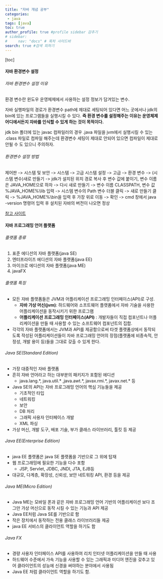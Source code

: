 ```yaml
---
title: "자바 개념 공부"
categories:
 - java
tags: [java] 
toc: true
author_profile: true #profile sidebar 감추기
# sidebar:
#     nav: "docs" # 목차 사이드바
search: true #검색 피하기
---
```




[toc]



#### 자바 환경변수 설정

###### 자바 환경변수 설정 이유

환경 변수란 윈도우 운영체제에서 사용하는 설정 정보가 담겨있는 변수.

자바 실행파일의 경로가 환경변수 path에 제대로 세팅되어 있다면 어느 곳에서나 jdk의 bin에 있는 프로그램들을 실행시킬 수 있다. **즉 환경 변수를 설정해주는 이유는 운영체제 어디에서든지 자바를 인식할 수 있게 하는 것이 목적이다.**

jdk bin 폴더에 있는 javac 컴파일러의 경우 .java 파일을 jvm에서 실행시킬 수 있는 .class 파일로 컴파일 해주는데 환경변수 세팅이 제대로 안되어 있으면 컴파일이 제대로 안될 수 도 있으니 주의하자.



###### 환경변수 설정 방법

제어판 -> 시스템 및 보안 -> 시스템 -> 고급 시스템 설정 -> 고급 -> 환경 변수 -> (시스템 변수)새로 만들기 -> jdk가 설치된 위치 경로 복사 후 변수 값에 붙이기, 변수 이름은 JAVA_HOME으로 하자 -> 다시 새로 만들기 -> 변수 이름 CLASSPATH, 변수 값 %JAVA_HOME%\lib 입력 -> 시스템 변수의 Path 변수 더블 클릭 -> 새로 만들기 클릭 -> %JAVA_HOME%\bin을 입력 후 가장 위로 이동 -> 확인 -> cmd 창에서 java -version 명령어 입력 후 설치된 자바의 버전이 나오면 정상



<a href="https://coding-factory.tistory.com/838">참고 사이트</a>





#### 자바 프로그래밍 언어 플랫폼

###### 플랫폼 종류

1. 표준 에디션의 자바 플랫폼(java SE)
2. 엔터프라이즈 에디션의 자바 플랫폼(java EE)
3. 마이크로 에디션의 자바 플랫폼(java ME)
4. javaFX



###### 플랫폼 특징

- 모든 자바 플랫폼들은 JVM과 어플리케이션 프로그래밍 인터페이스(API)로 구성.
  - **자바 가상 머신(jvm)**: 하드웨어와 소프트웨어 플랫폼에서 자바 기술을 사용한 어플리케이션을 동작시키기 위한 프로그램
  - **어플리케이션 프로그래밍 인터페이스(API)** : 개발자들이 직접 컴포넌트나 어플리케이션을 만들 때 사용할 수 있는 소프트웨어 컴포넌트의 집합.
- 각각의 자바 플랫폼에서는 JVM과 API를 제공함으로써 타겟 플랫폼상에서 동작되도록 작성된 어플리케이션들이 자바 프로그래밍 언어의 장점(플랫폼에 비종속적, 안정성, 개발 용이 등)들을 그대로 갖출 수 있게 한다.



###### Java SE(Standard Edition)

- 가장 대중적인 자바 플랫폼
- 흔히 자바 언어라고 하는 대부분의 패키지가 포함된 에디션
  - java.lang.*, java.util.\* ,java.awt.\*, javax.rmi.\*, javax.net.\* 등
- Java SE의 API는 자바 프로그래밍 언어의 핵심 기능들을 제공
  - 기초적인 타입
  - 네트워킹
  - 보안
  - DB 처리
  - 그래픽 사용자 인터페이스 개발
  - XML 파싱
- 가상 머신, 개발 도구, 배포 기술, 부가 클래스 라이브러리, 툴킷 등 제공



###### Java EE(Enterprise Edition)

- java EE 플랫폼은 java SE 플랫폼을 기반으로 그 위에 탑재
- 웹 프로그래밍에 필요한 기능을 다수 포함
  - JSP, Servlet, JDBC, JNDI, JTA, EJB등
- 대규모, 다계층, 확장성, 신뢰성, 보안 네트워킹 API, 환경 등을 제공



###### Java ME(Micro Edition)

- Java ME는 모바일 폰과 같은 자바 프로그래밍 언어 기반의 어플리케이션 보다 조그만 가상 머신으로 동작 시킬 수 있는 기능과 API 제공
- Java EE처럼 Java SE를 기반으로 함
- 작은 장치에서 동작하는 전용 클래스 라이브러리들 제공
- java EE 서비스의 클라이언트 역할을 하기도 함



###### Java FX

- 경량 사용자 인터페이스 API를 사용하여 리치 인터넷 어플리케이션을 만들 때 사용
- 하드웨어 수준에서 가속 기능을 사용할 수 있는 그래픽과 미디어 엔진을 갖추고 있어 클라이언트의 성능에 신경을 써야하는 분야에서 사용됨
- Java EE 처럼 클라이언트 역할을 하기도 함.







